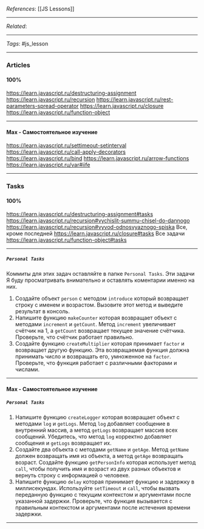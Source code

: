 *References*: [[JS Lessons]]

---
*Related*:  

---
*Tags*: #js_lesson  

---


### Articles

#### 100%

https://learn.javascript.ru/destructuring-assignment
https://learn.javascript.ru/recursion
https://learn.javascript.ru/rest-parameters-spread-operator
https://learn.javascript.ru/closure
https://learn.javascript.ru/function-object 

---
#### Max - Самостоятельное изучение

https://learn.javascript.ru/settimeout-setinterval
https://learn.javascript.ru/call-apply-decorators
https://learn.javascript.ru/bind
https://learn.javascript.ru/arrow-functions
https://learn.javascript.ru/var#iife

---
### Tasks

#### 100%

https://learn.javascript.ru/destructuring-assignment#tasks
https://learn.javascript.ru/recursion#vychislit-summu-chisel-do-dannogo
https://learn.javascript.ru/recursion#vyvod-odnosvyaznogo-spiska
Все, кроме последней https://learn.javascript.ru/closure#tasks
Все задачи https://learn.javascript.ru/function-object#tasks

---
#####  `Personal Tasks`

Коммиты для этих задач оставляйте в папке `Personal Tasks`. Эти задачи Я буду просматривать внимательно и оставлять коментарии именно на них.  


1. Создайте объект `person` с методом `introduce` который возвращает строку с именем и возрастом. Вызовите этот метод и выведите результат в консоль.
2. Напишите функцию `makeCounter` которая возвращает объект с методами `increment` и `getCount`. Метод `increment` увеличивает счётчик на 1, а `getCount` возвращает текущее значение счётчика. Проверьте, что счётчик работает правильно.
3. Создайте функцию `createMultiplier` которая принимает `factor` и возвращает другую функцию. Эта возвращаемая функция должна принимать число и возвращать его, умноженное на `factor`. Проверьте, что функция работает с различными факторами и числами.

---
#### Max - Самостоятельное изучение

#####  `Personal Tasks`

1. Напишите функцию `createLogger` которая возвращает объект с методами `log` и `getLogs`. Метод `log` добавляет сообщение в внутренний массив, а метод `getLogs` возвращает массив всех сообщений. Убедитесь, что метод `log` корректно добавляет сообщения и `getLogs` возвращает их.
2. Создайте два объекта с методами `getName` и `getAge`. Метод `getName` должен возвращать имя из объекта, а метод `getAge` возвращать возраст. Создайте функцию `getPersonInfo` которая использует метод `call`, чтобы получить имя и возраст из двух разных объектов и вернуть строку с информацией о человеке.
3. Напишите функцию `delay` которая принимает функцию и задержку в миллисекундах. Используйте `setTimeout` и `call`, чтобы вызвать переданную функцию с текущим контекстом и аргументами после указанной задержки. Проверьте, что функция вызывается с правильным контекстом и аргументами после истечения времени задержки.


---

